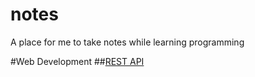 # notes
A place for me to take notes while learning programming


#Web Development
##[REST API](topics/rest-api.md)
